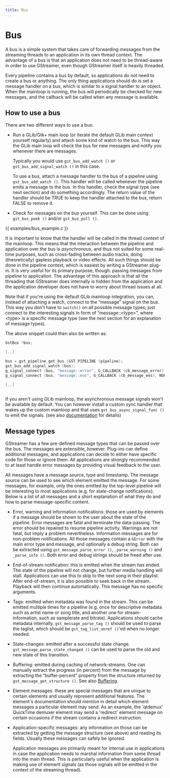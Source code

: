 ```yaml
---
title: Bus
...
```


# Bus

A bus is a simple system that takes care of forwarding messages from the
streaming threads to an application in its own thread context. The
advantage of a bus is that an application does not need to be
thread-aware in order to use GStreamer, even though GStreamer itself is
heavily threaded.

Every pipeline contains a bus by default, so applications do not need to
create a bus or anything. The only thing applications should do is set a
message handler on a bus, which is similar to a signal handler to an
object. When the mainloop is running, the bus will periodically be
checked for new messages, and the callback will be called when any
message is available.

## How to use a bus

There are two different ways to use a bus:

  - Run a GLib/Gtk+ main loop (or iterate the default GLib main context
    yourself regularly) and attach some kind of watch to the bus. This
    way the GLib main loop will check the bus for new messages and
    notify you whenever there are messages.
    
    Typically you would use `gst_bus_add_watch ()` or
    `gst_bus_add_signal_watch ()` in this case.
    
    To use a bus, attach a message handler to the bus of a pipeline
    using `gst_bus_add_watch ()`. This handler will be called whenever
    the pipeline emits a message to the bus. In this handler, check the
    signal type (see next section) and do something accordingly. The
    return value of the handler should be TRUE to keep the handler
    attached to the bus, return FALSE to remove it.

  - Check for messages on the bus yourself. This can be done using
    `gst_bus_peek ()` and/or `gst_bus_poll ()`.


{{ examples/bus_example.c }}

It is important to know that the handler will be called in the thread
context of the mainloop. This means that the interaction between the
pipeline and application over the bus is *asynchronous*, and thus not
suited for some real-time purposes, such as cross-fading between audio
tracks, doing (theoretically) gapless playback or video effects. All
such things should be done in the pipeline context, which is easiest by
writing a GStreamer plug-in. It is very useful for its primary purpose,
though: passing messages from pipeline to application. The advantage of
this approach is that all the threading that GStreamer does internally
is hidden from the application and the application developer does not
have to worry about thread issues at all.

Note that if you're using the default GLib mainloop integration, you
can, instead of attaching a watch, connect to the “message” signal on
the bus. This way you don't have to `switch()` on all possible message
types; just connect to the interesting signals in form of
“message::\<type\>”, where \<type\> is a specific message type (see
the next section for an explanation of message types).

The above snippet could then also be written as:

``` c
GstBus *bus;

[..]

bus = gst_pipeline_get_bus (GST_PIPELINE (pipeline);
gst_bus_add_signal_watch (bus);
g_signal_connect (bus, "message::error", G_CALLBACK (cb_message_error), NULL);
g_signal_connect (bus, "message::eos", G_CALLBACK (cb_message_eos), NULL);

[..]
    
```

If you aren't using GLib mainloop, the asynchronous message signals
won't be available by default. You can however install a custom sync
handler that wakes up the custom mainloop and that uses
`gst_bus_async_signal_func ()` to emit the signals. (see also
[documentation](http://gstreamer.freedesktop.org/data/doc/gstreamer/stable/gstreamer/html/GstBus.html)
for details)

## Message types

GStreamer has a few pre-defined message types that can be passed over
the bus. The messages are extensible, however. Plug-ins can define
additional messages, and applications can decide to either have specific
code for those or ignore them. All applications are strongly recommended
to at least handle error messages by providing visual feedback to the
user.

All messages have a message source, type and timestamp. The message
source can be used to see which element emitted the message. For some
messages, for example, only the ones emitted by the top-level pipeline
will be interesting to most applications (e.g. for state-change
notifications). Below is a list of all messages and a short explanation
of what they do and how to parse message-specific content.

  - Error, warning and information notifications: those are used by
    elements if a message should be shown to the user about the state of
    the pipeline. Error messages are fatal and terminate the
    data-passing. The error should be repaired to resume pipeline
    activity. Warnings are not fatal, but imply a problem nevertheless.
    Information messages are for non-problem notifications. All those
    messages contain a `GError` with the main error type and message,
    and optionally a debug string. Both can be extracted using
    `gst_message_parse_error
                                            ()`, `_parse_warning ()` and `_parse_info ()`. Both error and debug
    strings should be freed after use.

  - End-of-stream notification: this is emitted when the stream has
    ended. The state of the pipeline will not change, but further media
    handling will stall. Applications can use this to skip to the next
    song in their playlist. After end-of-stream, it is also possible to
    seek back in the stream. Playback will then continue automatically.
    This message has no specific arguments.

  - Tags: emitted when metadata was found in the stream. This can be
    emitted multiple times for a pipeline (e.g. once for descriptive
    metadata such as artist name or song title, and another one for
    stream-information, such as samplerate and bitrate). Applications
    should cache metadata internally. `gst_message_parse_tag
                                            ()` should be used to parse the taglist, which should be
    `gst_tag_list_unref ()`'ed when no longer needed.

  - State-changes: emitted after a successful state change.
    `gst_message_parse_state_changed ()` can be used to parse the old
    and new state of this transition.

  - Buffering: emitted during caching of network-streams. One can
    manually extract the progress (in percent) from the message by
    extracting the “buffer-percent” property from the structure returned
    by `gst_message_get_structure
                                                    ()`. See also [Buffering](manual-buffering.md).

  - Element messages: these are special messages that are unique to
    certain elements and usually represent additional features. The
    element's documentation should mention in detail which element
    messages a particular element may send. As an example, the 'qtdemux'
    QuickTime demuxer element may send a 'redirect' element message on
    certain occasions if the stream contains a redirect instruction.

  - Application-specific messages: any information on those can be
    extracted by getting the message structure (see above) and reading
    its fields. Usually these messages can safely be ignored.
    
    Application messages are primarily meant for internal use in
    applications in case the application needs to marshal information
    from some thread into the main thread. This is particularly useful
    when the application is making use of element signals (as those
    signals will be emitted in the context of the streaming thread).

